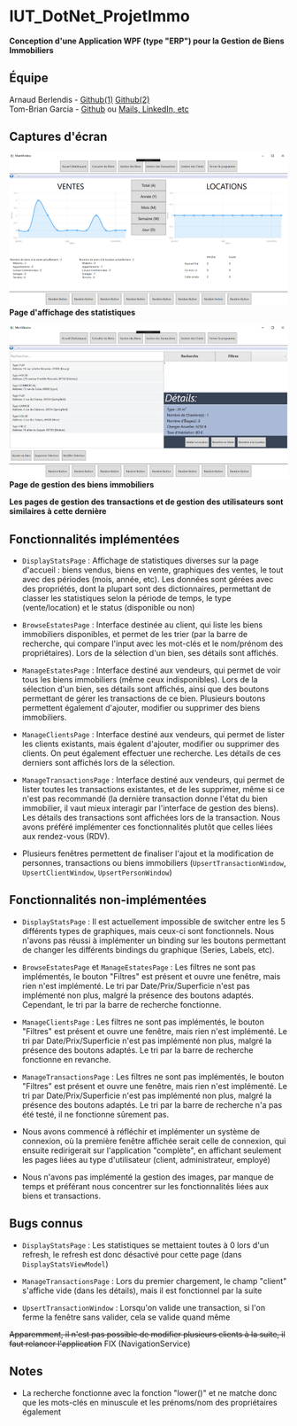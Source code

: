 
# IUT_DotNet_ProjetImmo

**Conception d'une Application WPF (type "ERP") pour la Gestion de Biens Immobiliers**

## Équipe
Arnaud Berlendis - [Github(1)](https://github.com/rattlesneak) [Github(2)](https://github.com/ArnaudBerlendis)  
Tom-Brian Garcia - [Github](https://github.com/TBG-FR) ou [Mails, LinkedIn, etc](https://linkkle.com/TBG)  
  
## Captures d'écran
  
![DisplayStatsPage - Screenshot](Ressources/img/Screenshot_DisplayStatsPage.png)
**Page d'affichage des statistiques**


![ManageEstatesPage - Screenshot](Ressources/img/Screenshot_ManageEstatesPage.png)
**Page de gestion des biens immobiliers**


**Les pages de gestion des transactions et de gestion des utilisateurs sont similaires à cette dernière**


## Fonctionnalités implémentées
- `DisplayStatsPage` : Affichage de statistiques diverses sur la page d'accueil : biens vendus, biens en vente, graphiques des ventes, le tout avec des périodes (mois, année, etc). Les données sont gérées avec des propriétés, dont la plupart sont des dictionnaires, permettant de classer les statistiques selon la période de temps, le type (vente/location) et le status (disponible ou non)

- `BrowseEstatesPage` : Interface destinée au client, qui liste les biens immobiliers disponibles, et permet de les trier (par la barre de recherche, qui compare l'input avec les mot-clés et le nom/prénom des propriétaires). Lors de la sélection d'un bien, ses détails sont affichés.

- `ManageEstatesPage` : Interface destiné aux vendeurs, qui permet de voir tous les biens immobiliers (même ceux indisponibles). Lors de la sélection d'un bien, ses détails sont affichés, ainsi que des boutons permettant de gérer les transactions de ce bien. Plusieurs boutons permettent également d'ajouter, modifier ou supprimer des biens immobiliers.

- `ManageClientsPage` : Interface destiné aux vendeurs, qui permet de lister les clients existants, mais égalent d'ajouter, modifier ou supprimer des clients. On peut également effectuer une recherche. Les détails de ces derniers sont affichés lors de la sélection.

- `ManageTransactionsPage` : Interface destiné aux vendeurs, qui permet de lister toutes les transactions existantes, et de les supprimer, même si ce n'est pas recommandé (la dernière transaction donne l'état du bien immobilier, il vaut mieux interagir par l'interface de gestion des biens). Les détails des transactions sont affichées lors de la transaction. Nous avons préféré implémenter ces fonctionnalités plutôt que celles liées aux rendez-vous (RDV).

- Plusieurs fenêtres permettent de finaliser l'ajout et la modification de personnes, transactions ou biens immobiliers (`UpsertTransactionWindow`, `UpsertClientWindow`, `UpsertPersonWindow`)

## Fonctionnalités non-implémentées

- `DisplayStatsPage` : Il est actuellement impossible de switcher entre les 5 différents types de graphiques, mais ceux-ci sont fonctionnels. Nous n'avons pas réussi à implémenter un binding sur les boutons permettant de changer les différents bindings du graphique (Series, Labels, etc).

- `BrowseEstatesPage` et `ManageEstatesPage` : Les filtres ne sont pas implémentés, le bouton "Filtres" est présent et ouvre une fenêtre, mais rien n'est implémenté. Le tri par Date/Prix/Superficie n'est pas implémenté non plus, malgré la présence des boutons adaptés. Cependant, le tri par la barre de recherche fonctionne.

- `ManageClientsPage` : Les filtres ne sont pas implémentés, le bouton "Filtres" est présent et ouvre une fenêtre, mais rien n'est implémenté. Le tri par Date/Prix/Superficie n'est pas implémenté non plus, malgré la présence des boutons adaptés. Le tri par la barre de recherche fonctionne en revanche.

- `ManageTransactionsPage` : Les filtres ne sont pas implémentés, le bouton "Filtres" est présent et ouvre une fenêtre, mais rien n'est implémenté. Le tri par Date/Prix/Superficie n'est pas implémenté non plus, malgré la présence des boutons adaptés. Le tri par la barre de recherche n'a pas été testé, il ne fonctionne sûrement pas.

- Nous avons commencé à réfléchir et implémenter un système de connexion, où la première fenêtre affichée serait celle de connexion, qui ensuite redirigerait sur l'application "complète", en affichant seulement les pages liées au type d'utilisateur (client, administrateur, employé)

- Nous n'avons pas implémenté la gestion des images, par manque de temps et préférant nous concentrer sur les fonctionnalités liées aux biens et transactions.

## Bugs connus

- `DisplayStatsPage` : Les statistiques se mettaient toutes à 0 lors d'un refresh, le refresh est donc désactivé pour cette page (dans `DisplayStatsViewModel`)

- `ManageTransactionsPage` : Lors du premier chargement, le champ "client" s'affiche vide (dans les détails), mais il est fonctionnel par la suite

- `UpsertTransactionWindow` : Lorsqu'on valide une transaction, si l'on ferme la fenêtre sans valider, cela se valide quand même

~~Apparemment, il n'est pas possible de modifier plusieurs clients à la suite, il faut relancer l'application~~ FIX (NavigationService)

## Notes

- La recherche fonctionne avec la fonction "lower()" et ne matche donc que les mots-clés en minuscule et les prénoms/nom des propriétaires également
